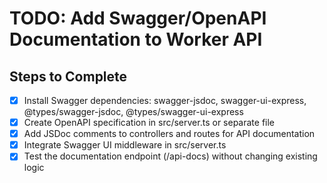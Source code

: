 # TODO: Add Swagger/OpenAPI Documentation to Worker API

## Steps to Complete
- [x] Install Swagger dependencies: swagger-jsdoc, swagger-ui-express, @types/swagger-jsdoc, @types/swagger-ui-express
- [x] Create OpenAPI specification in src/server.ts or separate file
- [x] Add JSDoc comments to controllers and routes for API documentation
- [x] Integrate Swagger UI middleware in src/server.ts
- [x] Test the documentation endpoint (/api-docs) without changing existing logic

